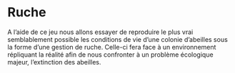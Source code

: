 # Ruche
A l’aide de ce jeu nous allons essayer de reproduire le plus vrai semblablement possible les conditions de vie d’une colonie d’abeilles sous la forme d’une gestion de ruche. Celle-ci fera face à un environnement répliquant la réalité afin de nous confronter à un problème écologique majeur, l’extinction des abeilles.
